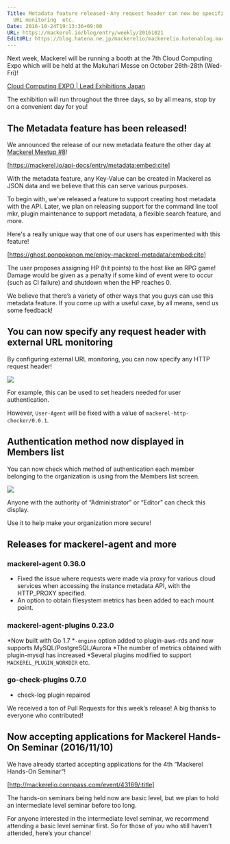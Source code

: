 ```yaml
---
Title: Metadata feature released・Any request header can now be specified for external
  URL monitoring  etc.
Date: 2016-10-24T19:13:36+09:00
URL: https://mackerel.io/blog/entry/weekly/20161021
EditURL: https://blog.hatena.ne.jp/mackerelio/mackerelio.hatenablog.mackerel.io/atom/entry/10328749687191041531
---
```


Next week, Mackerel will be running a booth at the 7th Cloud Computing Expo which will be held at the Makuhari Messe on October 26th-28th (Wed-Fri)!

[Cloud Computing EXPO | Lead Exhibitions Japan](http://www.cloud-japan.jp/)

The exhibition will run throughout the three days, so by all means, stop by on a convenient day for you!

## The Metadata feature has been released!

We announced the release of our new metadata feature the other day at [Mackerel Meetup #8](https://mackerel.io/blog/entry/2016/10/18/161951)!

[https://mackerel.io/api-docs/entry/metadata:embed:cite]

With the metadata feature, any Key-Value can be created in Mackerel as JSON data and we believe that this can serve various purposes.

To begin with, we’ve released a feature to support creating host metadata with the API. Later, we plan on releasing support for the command line tool mkr, plugin maintenance to support metadata, a flexible search feature, and more.

Here's a really unique way that one of our users has experimented with this feature!

[https://ghost.ponpokopon.me/enjoy-mackerel-metadata/:embed:cite]

The user proposes assigning HP (hit points) to the host like an RPG game! Damage would be given as a penalty if some kind of event were to occur (such as CI failure) and shutdown when the HP reaches 0.

We believe that there’s a variety of other ways that you guys can use this metadata feature. If you come up with a useful case, by all means, send us some feedback!

## You can now specify any request header with external URL monitoring

By configuring external URL monitoring, you can now specify any HTTP request header!

![](https://cdn-ak.f.st-hatena.com/images/fotolife/a/andyyk/20161024/20161024185718.png)

For example, this can be used to set headers needed for user authentication.

However, `User-Agent` will be fixed with a value of `mackerel-http-checker/0.0.1`.

## Authentication method now displayed in Members list

You can now check which method of authentication each member belonging to the organization is using from the Members list screen.

![](https://cdn-ak.f.st-hatena.com/images/fotolife/a/andyyk/20161024/20161024185717.png)

Anyone with the authority of “Administrator” or “Editor” can check this display.

Use it to help make your organization more secure!

## Releases for mackerel-agent and more
### mackerel-agent 0.36.0
* Fixed the issue where requests were made via proxy for various cloud services when accessing the instance metadata API, with the HTTP_PROXY specified.
* An option to obtain filesystem metrics has been added to each mount point.

### mackerel-agent-plugins 0.23.0
*Now built with Go 1.7 
*`-engine` option added to plugin-aws-rds and now supports MySQL/PostgreSQL/Aurora
*The number of metrics obtained with plugin-mysql has increased
*Several plugins modified to support `MACKEREL_PLUGIN_WORKDIR` etc.

### go-check-plugins 0.7.0
* check-log plugin repaired 

We received a ton of Pull Requests for this week’s release! A big thanks to everyone who contributed!

## Now accepting applications for Mackerel Hands-On Seminar (2016/11/10)

We have already started accepting applications for the 4th “Mackerel Hands-On Seminar”!

[http://mackerelio.connpass.com/event/43169/:title]

The hands-on seminars being held now are basic level, but we plan to hold an intermediate level seminar before too long.

For anyone interested in the intermediate level seminar, we recommend attending a basic level seminar first. So for those of you who still haven’t attended, here’s your chance!

